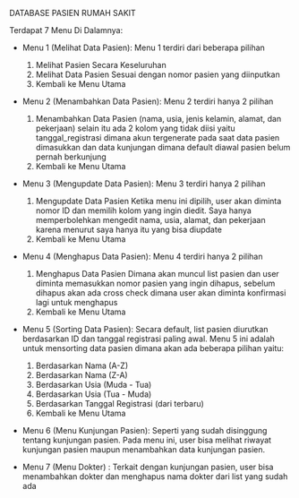 DATABASE PASIEN RUMAH SAKIT

Terdapat 7 Menu Di Dalamnya:

- Menu 1 (Melihat Data Pasien):
  Menu 1 terdiri dari beberapa pilihan
  1. Melihat Pasien Secara Keseluruhan
  2. Melihat Data Pasien Sesuai dengan nomor pasien yang diinputkan
  3. Kembali ke Menu Utama

- Menu 2 (Menambahkan Data Pasien):
  Menu 2 terdiri hanya 2 pilihan
  1. Menambahkan Data Pasien (nama, usia, jenis kelamin, alamat, dan pekerjaan)
     selain itu ada 2 kolom yang tidak diisi yaitu tanggal_registrasi dimana akun tergenerate pada saat data pasien dimasukkan dan 
     data kunjungan dimana default diawal pasien belum pernah berkunjung
  2. Kembali ke Menu Utama

- Menu 3 (Mengupdate Data Pasien):
  Menu 3 terdiri hanya 2 pilihan
  1. Mengupdate Data Pasien
     Ketika menu ini dipilih, user akan diminta nomor ID dan memilih kolom yang ingin diedit. Saya hanya memperbolehkan mengedit nama, usia, alamat, dan pekerjaan karena menurut saya hanya itu yang bisa diupdate
  2. Kembali ke Menu Utama

- Menu 4 (Menghapus Data Pasien):
  Menu 4 terdiri hanya 2 pilihan
  1. Menghapus Data Pasien
     Dimana akan muncul list pasien dan user diminta memasukkan nomor pasien yang ingin dihapus, sebelum dihapus akan ada cross check dimana user akan diminta konfirmasi lagi untuk menghapus
  2. Kembali ke Menu Utama

- Menu 5 (Sorting Data Pasien):
  Secara default, list pasien diurutkan berdasarkan ID dan tanggal registrasi paling awal.
  Menu 5 ini adalah untuk mensorting data pasien dimana akan ada beberapa pilihan yaitu:
  1. Berdasarkan Nama (A-Z)
  2. Berdasarkan Nama (Z-A)
  3. Berdasarkan Usia (Muda - Tua)
  4. Berdasarkan Usia (Tua - Muda)
  5. Berdasarkan Tanggal Registrasi (dari terbaru)
  6. Kembali ke Menu Utama

- Menu 6 (Menu Kunjungan Pasien):
  Seperti yang sudah disinggung tentang kunjungan pasien. Pada menu ini, user bisa melihat riwayat kunjungan pasien maupun menambahkan data kunjungan pasien.

- Menu 7 (Menu Dokter) :
  Terkait dengan kunjungan pasien, user bisa menambahkan dokter dan menghapus nama dokter dari list yang sudah ada
